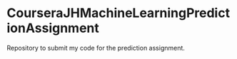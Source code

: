 # CourseraJHMachineLearningPredictionAssignment
Repository to submit my code for the prediction assignment.
